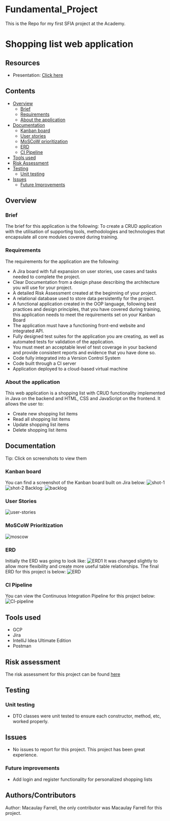 # Fundamental_Project
This is the Repo for my first SFIA project at the Academy. 

# Shopping list web application

## Resources
* Presentation: [Click here](https://docs.google.com/presentation/d/1mb8KoRhpG-OuJ1POmKj7klb5A0CG5vYyM1I8YBRJKqY/edit?usp=sharing)
## Contents 
* [Overview](#overview)
   * [Brief](#brief)
   * [Requirements](#requirements)
   * [About the application](#about-the-application)
* [Documentation](#documentation)
   * [Kanban board](#kanban-board)
   * [User stories](#user-stories)
   * [MoSCoW prioritization](#MoSCoW-prioritization)
   * [ERD](#erd)
   * [CI Pipeline](#ci-pipeline)
* [Tools used](#tools-used)
* [Risk Assessment](#risk-assessment)
* [Testing](#testing)
   * [Unit testing](#unit-testing)
* [Issues](#issues)
   * [Future Improvements](#future-improvements)
## Overview
### Brief
The brief for this application is the following: To create a CRUD application with the utilisation of supporting tools, methodologies and technologies that encapsulate all core modules covered during training.
### Requirements
The requirements for the application are the following:
- A Jira board with full expansion on user stories, use cases and tasks needed to complete the project.
- Clear Documentation from a design phase describing the architecture you will use for your project.
- A detailed Risk Assessment created at the beginning of your project.
- A relational database used to store data persistently for the project.
- A functional application created in the OOP language, following best practices and design principles, that you have covered during training, this application needs to meet the requirements set on your Kanban Board
- The application must have a functioning front-end website and integrated API.
- Fully designed test suites for the application you are creating, as well as automated tests for validation of the application.
- You must meet an acceptable level of test coverage in your backend and provide consistent reports and evidence that you have done so.
- Code fully integrated into a Version Control System
- Code built through a CI server
- Application deployed to a cloud-based virtual machine
### About the application 
This web application is a shopping list with CRUD functionality implemented in Java on the backend and HTML, CSS and JavaScript on the frontend. It allows the user to:
- Create new shopping list items 
- Read all shopping list items 
- Update shopping list items
- Delete shopping list items
## Documentation
Tip: Click on screenshots to view them
### Kanban board 
You can find a screenshot of the Kanban board built on Jira below:
![shot-1](images/t1.JPG)
![shot-2](images/t2.JPG)
Backlog: 
![backlog](images/first-picture%20of%20backlog.JPG)
### User Stories
![user-stories](images/user%20stories.JPG)
### MoSCoW Prioritization 
![moscow](images/moscow.png)
### ERD 
Initially the ERD was going to look like:
![ERD1](images/ERD-diagram.png)
It was changed slightly to allow more flexibility and create more useful table relationships. The final ERD for this project is below: 
![ERD](images/ERD.JPG)
### CI Pipeline
You can view the Continuous Integration Pipeline for this project below:
![CI-pipeline](images/CI-pipeline.png)

## Tools used
- GCP
- Jira 
- IntelliJ Idea Ultimate Edition
- Postman 
## Risk assessment
The risk assessment for this project can be found [here](https://docs.google.com/spreadsheets/d/1FZ0upgjej-PR6DOzRNrYEeQYHSlggi4H1xdrt9gCWvM/edit?usp=sharing)
## Testing 
### Unit testing
- DTO classes were unit tested to ensure each constructor, method, etc, worked properly. 
## Issues 
- No issues to report for this project. This project has been great experience.
### Future improvements
- Add login and register functionality for personalized shopping lists
## Authors/Contributors
Author: Macaulay Farrell, the only contributor was Macaulay Farrell for this project.

